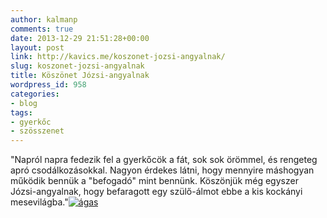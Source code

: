 ```yaml
---
author: kalmanp
comments: true
date: 2013-12-29 21:51:28+00:00
layout: post
link: http://kavics.me/koszonet-jozsi-angyalnak/
slug: koszonet-jozsi-angyalnak
title: Köszönet Józsi-angyalnak
wordpress_id: 958
categories:
- blog
tags:
- gyerkőc
- szösszenet
---
```


"Napról napra fedezik fel a gyerkőcök a fát, sok sok örömmel, és rengeteg apró csodálkozásokkal. Nagyon érdekes látni, hogy mennyire máshogyan működik bennük a "befogadó" mint bennünk. Köszönjük még egyszer Józsi-angyalnak, hogy befaragott egy szülő-álmot ebbe a kis kockányi mesevilágba."[![ágas](http://kavics.me/wp-content/uploads/2013/12/IMG_2825.jpg)](http://kavics.me/wp-content/uploads/2013/12/IMG_2825.jpg)
